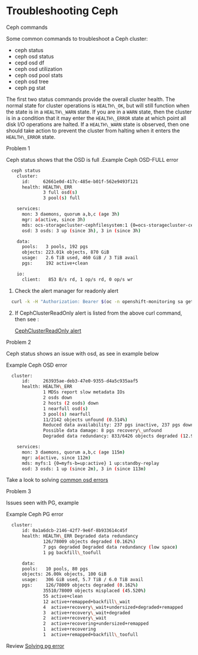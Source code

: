 # Troubleshooting Ceph

Ceph commands

Some common commands to troubleshoot a Ceph cluster:

* ceph status
* ceph osd status
* cepd osd df
* ceph osd utilization
* ceph osd pool stats
* ceph osd tree
* ceph pg stat

The first two status commands provide the overall cluster health.
The normal state for cluster operations is `HEALTH\_OK`, but will still function
 when the state is in a `HEALTH\_WARN` state. If you are in a `WARN` state, then
 the cluster is in a condition that it may enter the `HEALTH\_ERROR` state at
 which point all disk I/O operations are halted. If a `HEALTH\_WARN` state is
 observed, then one should take action to prevent the cluster from halting
 when it enters the `HEALTH\_ERROR` state.

Problem 1

Ceph status shows that the OSD is full .Example Ceph OSD-FULL error

```bash
  ceph status
    cluster:
      id:     62661e0d-417c-485e-b01f-562e9493f121
      health: HEALTH\_ERR
              3 full osd(s)
              3 pool(s) full

    services:
      mon: 3 daemons, quorum a,b,c (age 3h)
      mgr: a(active, since 3h)
      mds: ocs-storagecluster-cephfilesystem:1 {0=ocs-storagecluster-cephfilesystem-a=up:active} 1 up:standby-replay
      osd: 3 osds: 3 up (since 3h), 3 in (since 3h)

    data:
      pools:   3 pools, 192 pgs
      objects: 223.01k objects, 870 GiB
      usage:   2.6 TiB used, 460 GiB / 3 TiB avail
      pgs:     192 active+clean

    io:
      client:   853 B/s rd, 1 op/s rd, 0 op/s wr
```

1) Check the alert manager for readonly alert

```bash
  curl -k -H "Authorization: Bearer $(oc -n openshift-monitoring sa get-token prometheus-k8s)"  https://${MYALERTMANAGER}/api/v1/alerts | jq '.data[] | select( .labels.alertname) | { ALERT: .labels.alertname, STATE: .status.state}'
```

2) If CephClusterReadOnly alert is listed from the above curl command, then see :

    [CephClusterReadOnly alert](../CephClusterReadOnly.md)

Problem 2

Ceph status shows an issue with osd, as see in example below

Example Ceph OSD error

```bash
  cluster:
      id:     263935ae-deb3-47e0-9355-d4a5c935aaf5
      health: HEALTH\_ERR
              1 MDSs report slow metadata IOs
              2 osds down
              2 hosts (2 osds) down
              1 nearfull osd(s)
              3 pool(s) nearfull
              11/2142 objects unfound (0.514%)
              Reduced data availability: 237 pgs inactive, 237 pgs down
              Possible data damage: 8 pgs recovery\_unfound
              Degraded data redundancy: 833/6426 objects degraded (12.963%), 24 pgs degraded, 63 pgs undersized

    services:
      mon: 3 daemons, quorum a,b,c (age 115m)
      mgr: a(active, since 112m)
      mds: myfs:1 {0=myfs-b=up:active} 1 up:standby-replay
      osd: 3 osds: 1 up (since 2m), 3 in (since 113m)
```

Take a look to solving [common osd errors](https://access.redhat.com/documentation/en-us/red_hat_ceph_storage/4/html/troubleshooting_guide/troubleshooting-ceph-osds#most-common-ceph-osd-errors)

Problem 3

Issues seen with PG, example

Example Ceph PG error

```bash
  cluster:
      id: 0a1a6dcb-2146-42f7-9e6f-8b933614c45f
      health: HEALTH\_ERR Degraded data redundancy
              126/78009 objects degraded (0.162%)
              7 pgs degraded Degraded data redundancy (low space)
              1 pg backfill\_toofull

      data:
      pools:   10 pools, 80 pgs
      objects: 26.00k objects, 100 GiB
      usage:   306 GiB used, 5.7 TiB / 6.0 TiB avail
      pgs:     126/78009 objects degraded (0.162%)
              35510/78009 objects misplaced (45.520%)
              55 active+clean
              12 active+remapped+backfill\_wait
              4  active+recovery\_wait+undersized+degraded+remapped
              3  active+recovery\_wait+degraded
              2  active+recovery\_wait
              2  active+recovering+undersized+remapped
              1  active+recovering
              1  active+remapped+backfill\_toofull
```

Review [Solving pg error](https://access.redhat.com/documentation/en-us/red_hat_ceph_storage/4/html/troubleshooting_guide/troubleshooting-ceph-placement-groups#most-common-ceph-placement-group-errors)


